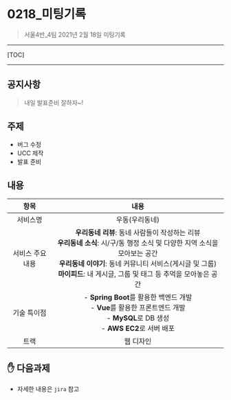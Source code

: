# 0218_미팅기록

> 서울4반_4팀 2021년 2월 18일 미팅기록

---

[TOC]

---



## 공지사항

> 내일 발표준비 잘하자~!



## 주제

- 버그 수정
- UCC 제작
- 발표 준비




## 내용

|      항목       |                             내용                             |
| :-------------: | :----------------------------------------------------------: |
|    서비스명     |                        우동(우리동네)                        |
| 서비스 주요내용 | **우리동네 리뷰**: 동네 사람들이 작성하는 리뷰<br />**우리동네 소식**: 시/구/동 행정 소식 및 다양한 지역 소식을 모아보는 공간<br />**우리동네 이야기**: 동네 커뮤니티 서비스(게시글 및 그룹)<br />**마이피드**: 내 게시글, 그룹 및 태그 등 추억을 모아놓은 공간 |
|   기술 특이점   | - **Spring Boot**를 활용한 백엔드 개발<br />- **Vue**를 활용한 프론트엔드 개발<br />- **MySQL**로 DB 생성<br />- **AWS EC2**로 서버 배포 |
|      트랙       |                          웹 디자인                           |



## :hand: 다음과제

- 자세한 내용은 `jira` 참고
